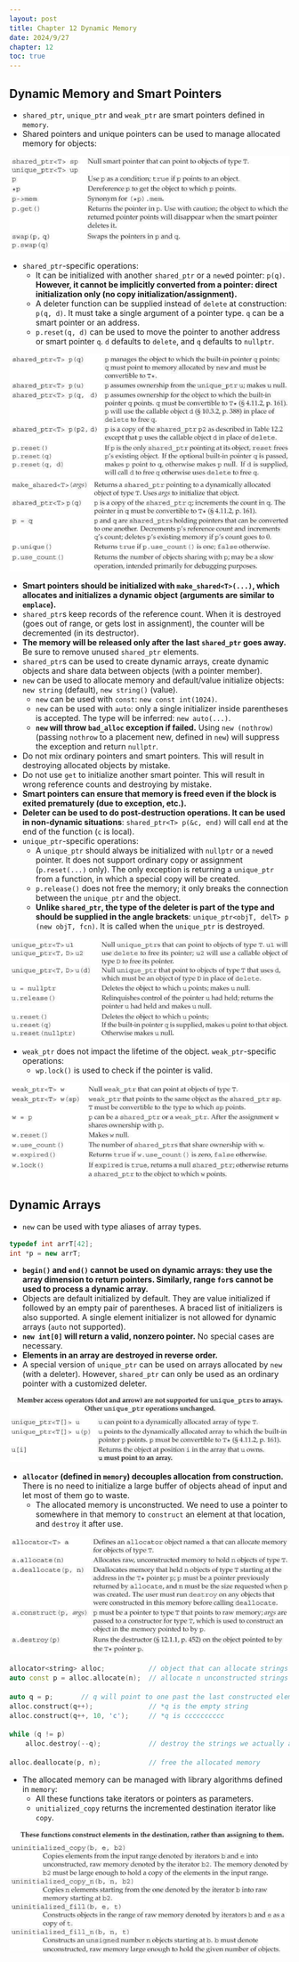 ```yaml
---
layout: post
title: Chapter 12 Dynamic Memory
date: 2024/9/27
chapter: 12
toc: true
---
```


## Dynamic Memory and Smart Pointers

- `shared_ptr`, `unique_ptr` and `weak_ptr` are smart pointers defined in `memory`.
- Shared pointers and unique pointers can be used to manage allocated memory for objects:

<img src="./attachments/Pasted image 20240926231120.png">

- `shared_ptr`-specific operations:
    - It can be initialized with another `shared_ptr` or a `new`ed pointer: `p(q)`. **However, it cannot be implicitly converted from a pointer: direct initialization only (no copy initialization/assignment).**
    - A deleter function can be supplied instead of `delete` at construction: `p(q, d)`. It must take a single argument of a pointer type. `q` can be a smart pointer or an address.
    - `p.reset(q, d)` can be used to move the pointer to another address or smart pointer `q`. `d` defaults to `delete`, and `q` defaults to `nullptr`.

<img src="./attachments/Pasted image 20240926231206.png">

<img src="./attachments/Pasted image 20240926231132.png">

- **Smart pointers should be initialized with `make_shared<T>(...)`, which allocates and initializes a dynamic object (arguments are similar to `emplace`).**
- `shared_ptr`s keep records of the reference count. When it is destroyed (goes out of range, or gets lost in assignment), the counter will be decremented (in its destructor).
- **The memory will be released only after the last `shared_ptr` goes away.** Be sure to remove unused `shared_ptr` elements.
- `shared_ptr`s can be used to create dynamic arrays, create dynamic objects and share data between objects (with a pointer member).
- `new` can be used to allocate memory and default/value initialize objects: `new string` (default), `new string()` (value).
    - `new` can be used with `const`: `new const int(1024)`.
    - `new` can be used with `auto`: only a single initializer inside  parentheses is accepted. The type will be inferred: `new auto(...)`.
    - **`new` will throw `bad_alloc` exception if failed.** Using `new (nothrow)` (passing `nothrow` to a placement new, defined in `new`) will suppress the exception and return `nullptr`.
- Do not mix ordinary pointers and smart pointers. This will result in destroying allocated objects by mistake.
- Do not use `get` to initialize another smart pointer. This will result in wrong reference counts and destroying by mistake.
- **Smart pointers can ensure that memory is freed even if the block is exited prematurely (due to exception, etc.).**
- **Deleter can be used to do post-destruction operations. It can be used in non-dynamic situations**: `shared_ptr<T> p(&c, end)` will call `end` at the end of the function (`c` is local).
- `unique_ptr`-specific operations:
    - A `unique_ptr` should always be initialized with `nullptr` or a `new`ed pointer. It does not support ordinary copy or assignment (`p.reset(...)` only). The only exception is returning a `unique_ptr` from a function, in which a special copy will be created.
    - `p.release()` does not free the memory; it only breaks the connection between the `unique_ptr` and the object.
    - **Unlike `shared_ptr`, the type of the deleter is part of the type and should be supplied in the angle brackets**: `unique_ptr<objT, delT> p (new objT, fcn)`. It is called when the `unique_ptr` is destroyed.

<img src="./attachments/Pasted image 20240926231257.png">

- `weak_ptr` does not impact the lifetime of the object. `weak_ptr`-specific operations:
	- `wp.lock()` is used to check if the pointer is valid.

<img src="./attachments/Pasted image 20240926231317.png">

## Dynamic Arrays

- `new` can be used with type aliases of array types.

```cpp
typedef int arrT[42];
int *p = new arrT;
```

- **`begin()` and `end()` cannot be used on dynamic arrays: they use the array dimension to return pointers. Similarly, range `for`s cannot be used to process a dynamic array.**
- Objects are default initialized by default. They are value initialized if followed by an empty pair of parentheses. A braced list of initializers is also supported. A single element initializer is not allowed for dynamic arrays (`auto` not supported).
- **`new int[0]` will return a valid, nonzero pointer.** No special cases are necessary.
- **Elements in an array are destroyed in reverse order.** 
- A special version of `unique_ptr` can be used on arrays allocated by `new` (with a deleter). However, `shared_ptr` can only be used as an ordinary pointer with a customized deleter.

<img src="./attachments/Pasted image 20240927141231.png">

- **`allocator` (defined in `memory`) decouples allocation from construction.** There is no need to initialize a large buffer of objects ahead of input and let most of them go to waste.
	- The allocated memory is unconstructed. We need to use a pointer to somewhere in that memory to `construct` an element at that location, and `destroy` it after use.

<img src="./attachments/Pasted image 20240927142838.png">

```cpp
allocator<string> alloc;           // object that can allocate strings
auto const p = alloc.allocate(n);  // allocate n unconstructed strings

auto q = p;       // q will point to one past the last constructed element
alloc.construct(q++);              // *q is the empty string
alloc.construct(q++, 10, 'c');     // *q is cccccccccc

while (q != p)
	alloc.destroy(--q);            // destroy the strings we actually allocated

alloc.deallocate(p, n);            // free the allocated memory
```

- The allocated memory can be managed with library algorithms defined in `memory`:
	- All these functions take iterators or pointers as parameters.
	- `unitialized_copy` returns the incremented destination iterator like `copy`.

<img src="./attachments/Pasted image 20240927144552.png">

